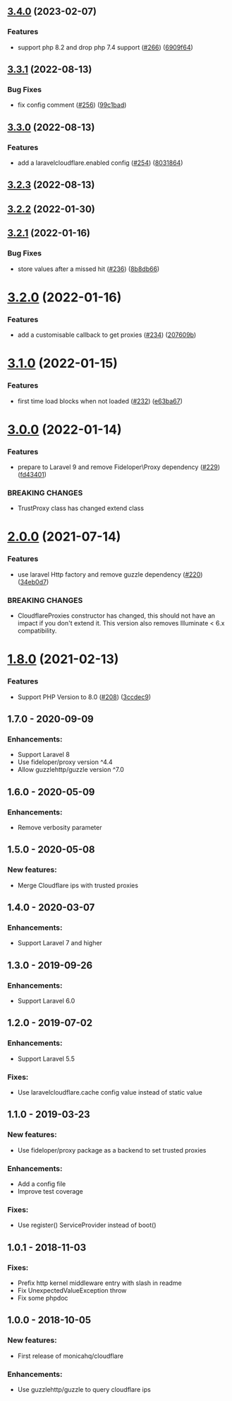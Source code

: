## [3.4.0](https://github.com/monicahq/laravel-cloudflare/compare/3.3.1...3.4.0) (2023-02-07)


### Features

* support php 8.2 and drop php 7.4 support ([#266](https://github.com/monicahq/laravel-cloudflare/issues/266)) ([6909f64](https://github.com/monicahq/laravel-cloudflare/commit/6909f641ea0f05af2dcacd2b6a4fe0e5a4762330))

## [3.3.1](https://github.com/monicahq/laravel-cloudflare/compare/3.3.0...3.3.1) (2022-08-13)


### Bug Fixes

* fix config comment ([#256](https://github.com/monicahq/laravel-cloudflare/issues/256)) ([99c1bad](https://github.com/monicahq/laravel-cloudflare/commit/99c1bad81341628ca650ebb88e34104b1c117f90))

## [3.3.0](https://github.com/monicahq/laravel-cloudflare/compare/3.2.3...3.3.0) (2022-08-13)


### Features

* add a laravelcloudflare.enabled config ([#254](https://github.com/monicahq/laravel-cloudflare/issues/254)) ([8031864](https://github.com/monicahq/laravel-cloudflare/commit/80318641a7a85bf29e6c24cf850309bb12df1486))

## [3.2.3](https://github.com/monicahq/laravel-cloudflare/compare/3.2.2...3.2.3) (2022-08-13)

## [3.2.2](https://github.com/monicahq/laravel-cloudflare/compare/3.2.1...3.2.2) (2022-01-30)

## [3.2.1](https://github.com/monicahq/laravel-cloudflare/compare/3.2.0...3.2.1) (2022-01-16)


### Bug Fixes

* store values after a missed hit ([#236](https://github.com/monicahq/laravel-cloudflare/issues/236)) ([8b8db66](https://github.com/monicahq/laravel-cloudflare/commit/8b8db6665ee30a6e655952c325d3df03c7fa9a46))

# [3.2.0](https://github.com/monicahq/laravel-cloudflare/compare/3.1.0...3.2.0) (2022-01-16)


### Features

* add a customisable callback to get proxies ([#234](https://github.com/monicahq/laravel-cloudflare/issues/234)) ([207609b](https://github.com/monicahq/laravel-cloudflare/commit/207609b319f6356ecb0d6c8ded94054b5c6ce77a))

# [3.1.0](https://github.com/monicahq/laravel-cloudflare/compare/3.0.0...3.1.0) (2022-01-15)


### Features

* first time load blocks when not loaded ([#232](https://github.com/monicahq/laravel-cloudflare/issues/232)) ([e63ba67](https://github.com/monicahq/laravel-cloudflare/commit/e63ba6764806e5532144ac98c0b50b57ccdb0120))

# [3.0.0](https://github.com/monicahq/laravel-cloudflare/compare/2.0.0...3.0.0) (2022-01-14)


### Features

* prepare to Laravel 9 and remove Fideloper\Proxy dependency ([#229](https://github.com/monicahq/laravel-cloudflare/issues/229)) ([fd43401](https://github.com/monicahq/laravel-cloudflare/commit/fd434012b83876a00ac1ad92d48560e59a9060e4))


### BREAKING CHANGES

* TrustProxy class has changed extend class

# [2.0.0](https://github.com/monicahq/laravel-cloudflare/compare/1.8.0...2.0.0) (2021-07-14)


### Features

* use laravel Http factory and remove guzzle dependency ([#220](https://github.com/monicahq/laravel-cloudflare/issues/220)) ([34eb0d7](https://github.com/monicahq/laravel-cloudflare/commit/34eb0d77ece88230c74ddaa7db025a8859c8c5d3))


### BREAKING CHANGES

* CloudflareProxies constructor has changed, this should not have an impact if you don't extend it. This version also removes Illuminate < 6.x compatibility.

# [1.8.0](https://github.com/monicahq/laravel-cloudflare/compare/1.7.0...1.8.0) (2021-02-13)


### Features

* Support PHP Version to 8.0 ([#208](https://github.com/monicahq/laravel-cloudflare/issues/208)) ([3ccdec9](https://github.com/monicahq/laravel-cloudflare/commit/3ccdec99a9431de638653af4f693efef12dbe5f0))

## 1.7.0 - 2020-09-09
 ### Enhancements:
  * Support Laravel 8
  * Use fideloper/proxy version ^4.4
  * Allow guzzlehttp/guzzle version ^7.0

## 1.6.0 - 2020-05-09
 ### Enhancements:
  * Remove verbosity parameter

## 1.5.0 - 2020-05-08
 ### New features:
  * Merge Cloudflare ips with trusted proxies

## 1.4.0 - 2020-03-07
 ### Enhancements:
  * Support Laravel 7 and higher

## 1.3.0 - 2019-09-26
 ### Enhancements:
  * Support Laravel 6.0

## 1.2.0 - 2019-07-02
 ### Enhancements:
  * Support Laravel 5.5

 ### Fixes:
  * Use laravelcloudflare.cache config value instead of static value


## 1.1.0 - 2019-03-23
 ### New features:
  * Use fideloper/proxy package as a backend to set trusted proxies

 ### Enhancements:
  * Add a config file
  * Improve test coverage

 ### Fixes:
  * Use register() ServiceProvider instead of boot()


## 1.0.1 - 2018-11-03
 ### Fixes:
  * Prefix http kernel middleware entry with slash in readme
  * Fix UnexpectedValueException throw
  * Fix some phpdoc


## 1.0.0 - 2018-10-05
 ### New features:
  * First release of monicahq/cloudflare

 ### Enhancements:
  * Use guzzlehttp/guzzle to query cloudflare ips
